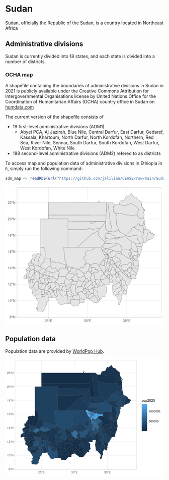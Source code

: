 # Sudan
Sudan, officially the Republic of the Sudan, is a country located in Northeast Africa

## Administrative divisions
Sudan is currently divided into 18 states, and each state is divided into a number of districts.

### OCHA map
A shapefile containing the boundaries of administrative divisions in Sudan in 2021 is publicly available under the Creative Commons Attribution for Intergovernmental Organisations license by United Nations Office for the Coordination of Humanitarian Affairs (OCHA) country office in Sudan on [humdata.com](https://data.humdata.org/dataset/cod-ab-sdn)

The current version of the shapefile consists of
- 19 first-level administrative divisions (ADM1)
  + Abyei PCA, Aj Jazirah, Blue Nile, Central Darfur, East Darfur, Gedaref, Kassala, Khartoum, North Darfur, North Kordofan, Northern, Red Sea, River Nile, Sennar, South Darfur, South Kordofan, West Darfur, West Kordofan, White Nile
- 188 second-level administrative divisions (ADM2) refered to as districts

To access map and population data of administrative divisions in Ethiopia in ```R```, simply run the following command:
```R
sdn_map <- readRDS(url("https://github.com/jalilian/CEASE/raw/main/Sudan/sdn_map.rds"))
```

![Administrative divisions of Sudan](/Sudan/images/sdn_map.png)


## Population data

Population data are provided by [WorldPop Hub](https://hub.worldpop.org/doi/10.5258/SOTON/WP00682). 

![Population of Ethiopia](/Sudan/images/sdn_pop.png)
